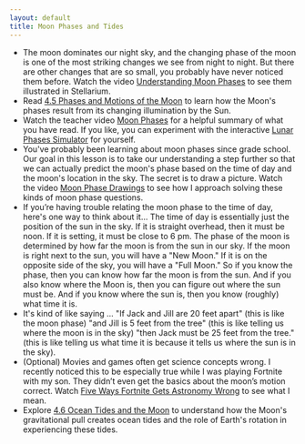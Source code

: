 ```yaml
---
layout: default
title: Moon Phases and Tides
---
```


- The moon dominates our night sky, and the changing phase of the moon is one of the most striking changes we see from night to night. But there are other changes that are so small, you probably have never noticed them before. Watch the video [Understanding Moon Phases](https://youtu.be/k90b6FU7xIA?si=8EJIlgYlWn19Hs-g) to see them illustrated in Stellarium.
- Read [4.5 Phases and Motions of the Moon](https://openstax.org/books/astronomy-2e/pages/4-5-phases-and-motions-of-the-moon) to learn how the Moon's phases result from its changing illumination by the Sun.
- Watch the teacher video [Moon Phases](https://www.youtube.com/watch?v=0exVkCIgZVQ) for a helpful summary of what you have read. If you like, you can experiment with the interactive [Lunar Phases Simulator](https://storage.googleapis.com/avh-agli/agli/sims/moon/index.html) for yourself. 
- You've probably been learning about moon phases since grade school. Our goal in this lesson is to take our understanding a step further so that we can actually predict the moon's phase based on the time of day and the moon's location in the sky. The secret is to draw a picture. Watch the video [Moon Phase Drawings](https://youtu.be/BDveFEMjd3o) to see how I approach solving these kinds of moon phase questions.
- If you’re having trouble relating the moon phase to the time of day, here's one way to think about it... The time of day is essentially just the position of the sun in the sky. If it is straight overhead, then it must be noon. If it is setting, it must be close to 6 pm. The phase of the moon is determined by how far the moon is from the sun in our sky. If the moon is right next to the sun, you will have a "New Moon." If it is on the opposite side of the sky, you will have a "Full Moon." So if you know the phase, then you can know how far the moon is from the sun. And if you also know where the Moon is, then you can figure out where the sun must be. And if you know where the sun is, then you know (roughly) what time it is.
- It's kind of like saying …
"If Jack and Jill are 20 feet apart" (this is like the moon phase)
"and Jill is 5 feet from the tree" (this is like telling us where the moon is in the sky)
"then Jack must be 25 feet from the tree." (this is like telling us what time it is because it tells us where the sun is in the sky).
- (Optional) Movies and games often get science concepts wrong. I recently noticed this to be especially true while I was playing Fortnite with my son. They didn’t even get the basics about the moon’s motion correct. Watch [Five Ways Fortnite Gets Astronomy Wrong](https://youtu.be/qD0n_he9lTg) to see what I mean. 
- Explore [4.6 Ocean Tides and the Moon](https://openstax.org/books/astronomy-2e/pages/4-6-ocean-tides-and-the-moon) to understand how the Moon's gravitational pull creates ocean tides and the role of Earth's rotation in experiencing these tides.
